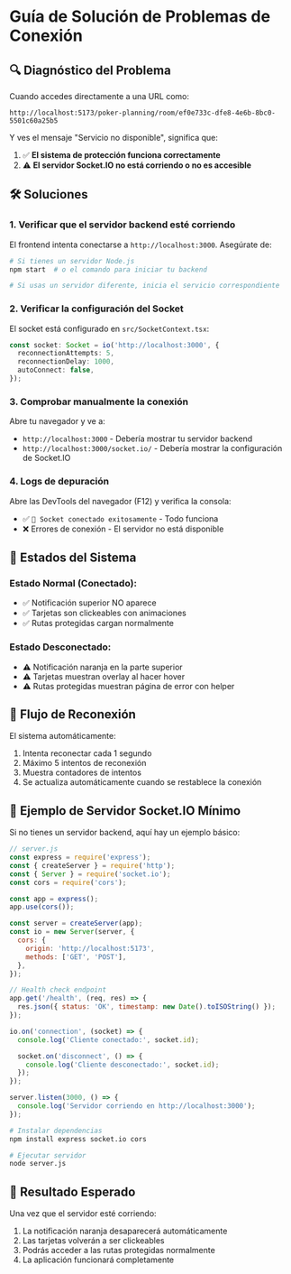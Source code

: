 # Guía de Solución de Problemas de Conexión

## 🔍 Diagnóstico del Problema

Cuando accedes directamente a una URL como:

```
http://localhost:5173/poker-planning/room/ef0e733c-dfe8-4e6b-8bc0-5501c60a25b5
```

Y ves el mensaje "Servicio no disponible", significa que:

1. ✅ **El sistema de protección funciona correctamente**
2. ⚠️ **El servidor Socket.IO no está corriendo o no es accesible**

## 🛠️ Soluciones

### 1. Verificar que el servidor backend esté corriendo

El frontend intenta conectarse a `http://localhost:3000`. Asegúrate de:

```bash
# Si tienes un servidor Node.js
npm start  # o el comando para iniciar tu backend

# Si usas un servidor diferente, inicia el servicio correspondiente
```

### 2. Verificar la configuración del Socket

El socket está configurado en `src/SocketContext.tsx`:

```typescript
const socket: Socket = io('http://localhost:3000', {
  reconnectionAttempts: 5,
  reconnectionDelay: 1000,
  autoConnect: false,
});
```

### 3. Comprobar manualmente la conexión

Abre tu navegador y ve a:

- `http://localhost:3000` - Debería mostrar tu servidor backend
- `http://localhost:3000/socket.io/` - Debería mostrar la configuración de Socket.IO

### 4. Logs de depuración

Abre las DevTools del navegador (F12) y verifica la consola:

- ✅ `🔌 Socket conectado exitosamente` - Todo funciona
- ❌ Errores de conexión - El servidor no está disponible

## 🎯 Estados del Sistema

### Estado Normal (Conectado):

- ✅ Notificación superior NO aparece
- ✅ Tarjetas son clickeables con animaciones
- ✅ Rutas protegidas cargan normalmente

### Estado Desconectado:

- ⚠️ Notificación naranja en la parte superior
- ⚠️ Tarjetas muestran overlay al hacer hover
- ⚠️ Rutas protegidas muestran página de error con helper

## 🔄 Flujo de Reconexión

El sistema automáticamente:

1. Intenta reconectar cada 1 segundo
2. Máximo 5 intentos de reconexión
3. Muestra contadores de intentos
4. Se actualiza automáticamente cuando se restablece la conexión

## 📝 Ejemplo de Servidor Socket.IO Mínimo

Si no tienes un servidor backend, aquí hay un ejemplo básico:

```javascript
// server.js
const express = require('express');
const { createServer } = require('http');
const { Server } = require('socket.io');
const cors = require('cors');

const app = express();
app.use(cors());

const server = createServer(app);
const io = new Server(server, {
  cors: {
    origin: 'http://localhost:5173',
    methods: ['GET', 'POST'],
  },
});

// Health check endpoint
app.get('/health', (req, res) => {
  res.json({ status: 'OK', timestamp: new Date().toISOString() });
});

io.on('connection', (socket) => {
  console.log('Cliente conectado:', socket.id);

  socket.on('disconnect', () => {
    console.log('Cliente desconectado:', socket.id);
  });
});

server.listen(3000, () => {
  console.log('Servidor corriendo en http://localhost:3000');
});
```

```bash
# Instalar dependencias
npm install express socket.io cors

# Ejecutar servidor
node server.js
```

## 🎉 Resultado Esperado

Una vez que el servidor esté corriendo:

1. La notificación naranja desaparecerá automáticamente
2. Las tarjetas volverán a ser clickeables
3. Podrás acceder a las rutas protegidas normalmente
4. La aplicación funcionará completamente
